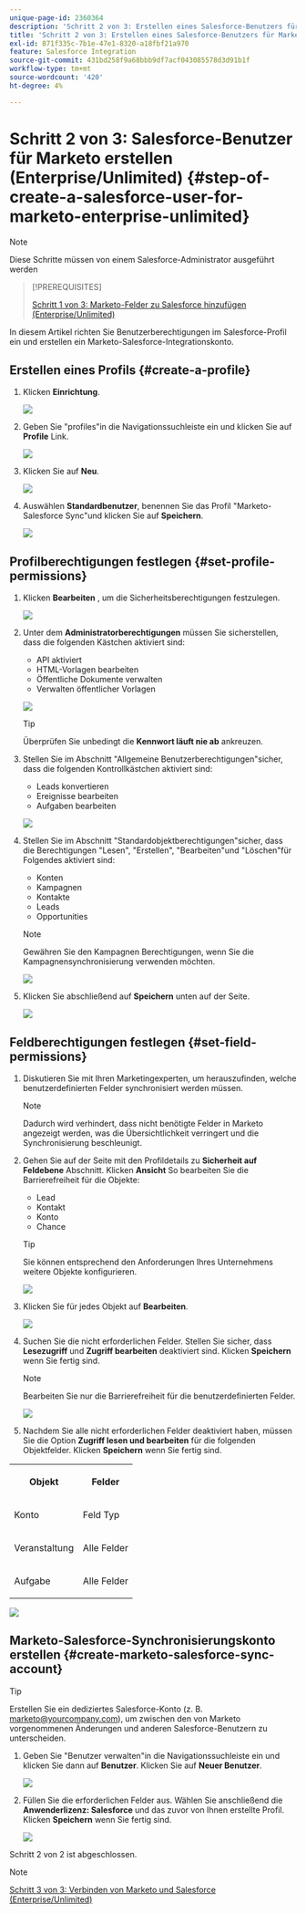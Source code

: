 ```yaml
---
unique-page-id: 2360364
description: 'Schritt 2 von 3: Erstellen eines Salesforce-Benutzers für Marketo (Enterprise/Unlimited - Marketo Docs - Produktdokumentation'
title: 'Schritt 2 von 3: Erstellen eines Salesforce-Benutzers für Marketo (Enterprise/Unlimited)'
exl-id: 871f335c-7b1e-47e1-8320-a18fbf21a970
feature: Salesforce Integration
source-git-commit: 431bd258f9a68bbb9df7acf043085578d3d91b1f
workflow-type: tm+mt
source-wordcount: '420'
ht-degree: 4%

---
```


# Schritt 2 von 3: Salesforce-Benutzer für Marketo erstellen (Enterprise/Unlimited) {#step-of-create-a-salesforce-user-for-marketo-enterprise-unlimited}

>[!NOTE]
>
>Diese Schritte müssen von einem Salesforce-Administrator ausgeführt werden

>[!PREREQUISITES]
>
>[Schritt 1 von 3: Marketo-Felder zu Salesforce hinzufügen (Enterprise/Unlimited)](/help/marketo/product-docs/crm-sync/salesforce-sync/setup/enterprise-unlimited-edition/step-1-of-3-add-marketo-fields-to-salesforce-enterprise-unlimited.md)

In diesem Artikel richten Sie Benutzerberechtigungen im Salesforce-Profil ein und erstellen ein Marketo-Salesforce-Integrationskonto.

## Erstellen eines Profils {#create-a-profile}

1. Klicken **Einrichtung**.

   ![](assets/image2015-6-11-16-3a15-3a27.png)

1. Geben Sie &quot;profiles&quot;in die Navigationssuchleiste ein und klicken Sie auf **Profile** Link.

   ![](assets/sfdc-profiles-hands.png)

1. Klicken Sie auf **Neu**.

   ![](assets/image2014-12-9-9-3a19-3a15.png)

1. Auswählen **Standardbenutzer**, benennen Sie das Profil &quot;Marketo-Salesforce Sync&quot;und klicken Sie auf **Speichern**.

   ![](assets/image2014-12-9-9-3a19-3a22.png)

## Profilberechtigungen festlegen {#set-profile-permissions}

1. Klicken **Bearbeiten** , um die Sicherheitsberechtigungen festzulegen.

   ![](assets/image2014-12-9-9-3a19-3a30.png)

1. Unter dem **Administratorberechtigungen** müssen Sie sicherstellen, dass die folgenden Kästchen aktiviert sind:

   * API aktiviert
   * HTML-Vorlagen bearbeiten
   * Öffentliche Dokumente verwalten
   * Verwalten öffentlicher Vorlagen

   ![](assets/image2014-12-9-9-3a19-3a38.png)

   >[!TIP]
   >
   >Überprüfen Sie unbedingt die **Kennwort läuft nie ab** ankreuzen.

1. Stellen Sie im Abschnitt &quot;Allgemeine Benutzerberechtigungen&quot;sicher, dass die folgenden Kontrollkästchen aktiviert sind:

   * Leads konvertieren
   * Ereignisse bearbeiten
   * Aufgaben bearbeiten

   ![](assets/image2014-12-9-9-3a19-3a47.png)

1. Stellen Sie im Abschnitt &quot;Standardobjektberechtigungen&quot;sicher, dass die Berechtigungen &quot;Lesen&quot;, &quot;Erstellen&quot;, &quot;Bearbeiten&quot;und &quot;Löschen&quot;für Folgendes aktiviert sind:

   * Konten
   * Kampagnen
   * Kontakte
   * Leads
   * Opportunities

   >[!NOTE]
   >
   >Gewähren Sie den Kampagnen Berechtigungen, wenn Sie die Kampagnensynchronisierung verwenden möchten.

   ![](assets/image2014-12-9-9-3a19-3a57.png)

1. Klicken Sie abschließend auf **Speichern** unten auf der Seite.

   ![](assets/image2014-12-9-9-3a20-3a5.png)

## Feldberechtigungen festlegen {#set-field-permissions}

1. Diskutieren Sie mit Ihren Marketingexperten, um herauszufinden, welche benutzerdefinierten Felder synchronisiert werden müssen.

   >[!NOTE]
   >
   >Dadurch wird verhindert, dass nicht benötigte Felder in Marketo angezeigt werden, was die Übersichtlichkeit verringert und die Synchronisierung beschleunigt.

1. Gehen Sie auf der Seite mit den Profildetails zu **Sicherheit auf Feldebene** Abschnitt. Klicken **Ansicht** So bearbeiten Sie die Barrierefreiheit für die Objekte:

   * Lead
   * Kontakt
   * Konto
   * Chance

   >[!TIP]
   >
   >Sie können entsprechend den Anforderungen Ihres Unternehmens weitere Objekte konfigurieren.

   ![](assets/image2014-12-9-9-3a20-3a14.png)

1. Klicken Sie für jedes Objekt auf **Bearbeiten**.

   ![](assets/sfdc-sync-field-edit1.png)

1. Suchen Sie die nicht erforderlichen Felder. Stellen Sie sicher, dass **Lesezugriff** und **Zugriff bearbeiten** deaktiviert sind. Klicken **Speichern** wenn Sie fertig sind.

   >[!NOTE]
   >
   >Bearbeiten Sie nur die Barrierefreiheit für die benutzerdefinierten Felder.

   ![](assets/sfdc-sync-field-edit2.png)

1. Nachdem Sie alle nicht erforderlichen Felder deaktiviert haben, müssen Sie die Option **Zugriff lesen und bearbeiten** für die folgenden Objektfelder. Klicken **Speichern** wenn Sie fertig sind.

<table> 
 <tbody> 
  <tr> 
   <th colspan="1" rowspan="1"><p>Objekt</p></th> 
   <th colspan="1" rowspan="1"><p>Felder</p></th> 
  </tr> 
  <tr> 
   <td colspan="1" rowspan="1"><p>Konto</p></td> 
   <td colspan="1" rowspan="1"><p>Feld Typ</p></td> 
  </tr> 
  <tr> 
   <td colspan="1" rowspan="1"><p>Veranstaltung</p></td> 
   <td colspan="1" rowspan="1"><p>Alle Felder</p></td> 
  </tr> 
  <tr> 
   <td colspan="1" rowspan="1"><p>Aufgabe</p></td> 
   <td colspan="1" rowspan="1"><p>Alle Felder</p></td> 
  </tr> 
 </tbody> 
</table>

![](assets/sfdc-check-the-boxes.png)

## Marketo-Salesforce-Synchronisierungskonto erstellen {#create-marketo-salesforce-sync-account}

>[!TIP]
>
>Erstellen Sie ein dediziertes Salesforce-Konto (z. B. marketo@yourcompany.com), um zwischen den von Marketo vorgenommenen Änderungen und anderen Salesforce-Benutzern zu unterscheiden.

1. Geben Sie &quot;Benutzer verwalten&quot;in die Navigationssuchleiste ein und klicken Sie dann auf **Benutzer**. Klicken Sie auf **Neuer Benutzer**.

   ![](assets/sfdc-new-users.png)

1. Füllen Sie die erforderlichen Felder aus. Wählen Sie anschließend die **Anwenderlizenz: Salesforce** und das zuvor von Ihnen erstellte Profil. Klicken **Speichern** wenn Sie fertig sind.

   ![](assets/image2014-12-9-9-3a20-3a56.png)

Schritt 2 von 2 ist abgeschlossen.

>[!NOTE]
>
>[Schritt 3 von 3: Verbinden von Marketo und Salesforce (Enterprise/Unlimited)](/help/marketo/product-docs/crm-sync/salesforce-sync/setup/enterprise-unlimited-edition/step-3-of-3-connect-marketo-and-salesforce-enterprise-unlimited.md)
